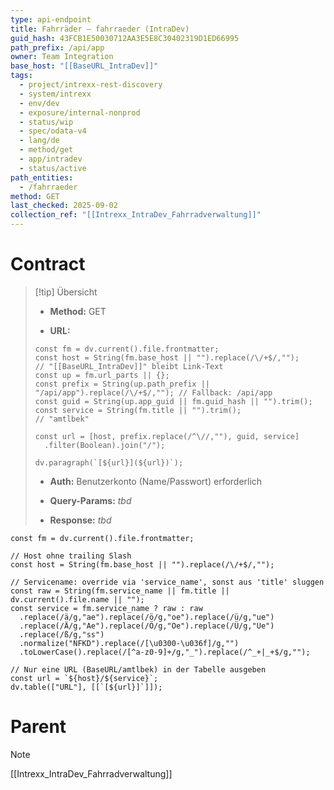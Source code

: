 ```yaml
---
type: api-endpoint
title: Fahrräder — fahrraeder (IntraDev)
guid_hash: 43FCB1E50030712AA3E5E8C30402319D1ED66995
path_prefix: /api/app
owner: Team Integration
base_host: "[[BaseURL_IntraDev]]"
tags:
  - project/intrexx-rest-discovery
  - system/intrexx
  - env/dev
  - exposure/internal-nonprod
  - status/wip
  - spec/odata-v4
  - lang/de
  - method/get
  - app/intradev
  - status/active
path_entities:
  - /fahrraeder
method: GET
last_checked: 2025-09-02
collection_ref: "[[Intrexx_IntraDev_Fahrradverwaltung]]"
---
```



#  Contract

> [!tip] Übersicht
> 
> - **Method:** GET
>     
> - **URL:**
>     
> 
> ```dataviewjs
> const fm = dv.current().file.frontmatter;
> const host = String(fm.base_host || "").replace(/\/+$/,"");        // "[[BaseURL_IntraDev]]" bleibt Link-Text
> const up = fm.url_parts || {};
> const prefix = String(up.path_prefix || "/api/app").replace(/\/+$/,""); // Fallback: /api/app
> const guid = String(up.app_guid || fm.guid_hash || "").trim();
> const service = String(fm.title || "").trim();                      // "amtlbek"
> 
> const url = [host, prefix.replace(/^\//,""), guid, service]
>   .filter(Boolean).join("/");
> 
> dv.paragraph(`[${url}](${url})`);
> ```
> 
> - **Auth:** Benutzerkonto (Name/Passwort) erforderlich
>     
> - **Query-Params:** _tbd_
>     
> - **Response:** _tbd_
>     




```dataviewjs
const fm = dv.current().file.frontmatter;

// Host ohne trailing Slash
const host = String(fm.base_host || "").replace(/\/+$/,"");

// Servicename: override via 'service_name', sonst aus 'title' sluggen
const raw = String(fm.service_name || fm.title || dv.current().file.name || "");
const service = fm.service_name ? raw : raw
  .replace(/ä/g,"ae").replace(/ö/g,"oe").replace(/ü/g,"ue")
  .replace(/Ä/g,"Ae").replace(/Ö/g,"Oe").replace(/Ü/g,"Ue")
  .replace(/ß/g,"ss")
  .normalize("NFKD").replace(/[\u0300-\u036f]/g,"")
  .toLowerCase().replace(/[^a-z0-9]+/g,"_").replace(/^_+|_+$/g,"");

// Nur eine URL (BaseURL/amtlbek) in der Tabelle ausgeben
const url = `${host}/${service}`;
dv.table(["URL"], [[`[${url}]`]]);

```

# Parent 
> [!note]
> [[Intrexx_IntraDev_Fahrradverwaltung]]